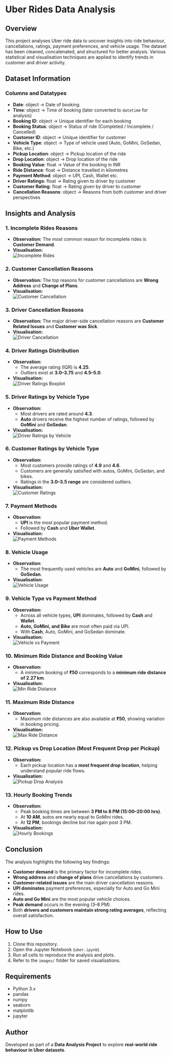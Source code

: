 # Uber Rides Data Analysis

## Overview
This project analyses Uber ride data to uncover insights into ride behaviour, cancellations, ratings, payment preferences, and vehicle usage. The dataset has been cleaned, concatenated, and structured for better analysis. Various statistical and visualisation techniques are applied to identify trends in customer and driver activity.



## Dataset Information
### Columns and Datatypes
- **Date**: object → Date of booking  
- **Time**: object → Time of booking (later converted to `datetime` for analysis)  
- **Booking ID**: object → Unique identifier for each booking  
- **Booking Status**: object → Status of ride (Completed / Incomplete / Cancelled)  
- **Customer ID**: object → Unique identifier for customer  
- **Vehicle Type**: object → Type of vehicle used (Auto, GoMini, GoSedan, Bike, etc.)  
- **Pickup Location**: object → Pickup location of the ride  
- **Drop Location**: object → Drop location of the ride  
- **Booking Value**: float → Value of the booking in INR  
- **Ride Distance**: float → Distance travelled in kilometres  
- **Payment Method**: object → UPI, Cash, Wallet etc.  
- **Driver Ratings**: float → Rating given to driver by customer  
- **Customer Rating**: float → Rating given by driver to customer  
- **Cancellation Reasons**: object → Reasons from both customer and driver perspectives  



## Insights and Analysis

### 1. Incomplete Rides Reasons
- **Observation:** The most common reason for incomplete rides is **Customer Demand**.  
- **Visualisation:**  
  ![Incomplete Rides](images/incomplete_rides_reason.png)



### 2. Customer Cancellation Reasons
- **Observation:** The top reasons for customer cancellations are **Wrong Address** and **Change of Plans**.  
- **Visualisation:**  
  ![Customer Cancellation](images/customer_cancellation_reasons.png)



### 3. Driver Cancellation Reasons
- **Observation:** The major driver-side cancellation reasons are **Customer Related Issues** and **Customer was Sick**.  
- **Visualisation:**  
  ![Driver Cancellation](images/driver_cancellation_reasons.png)



### 4. Driver Ratings Distribution
- **Observation:**  
  - The average rating (IQR) is **4.25**.  
  - Outliers exist at **3.0–3.75** and **4.5–5.0**.  
- **Visualisation:**  
  ![Driver Ratings Boxplot](images/driver_ratings_boxplot.png)



### 5. Driver Ratings by Vehicle Type
- **Observation:**  
  - Most drivers are rated around **4.3**.  
  - **Auto** drivers receive the highest number of ratings, followed by **GoMini** and **GoSedan**.  
- **Visualisation:**  
  ![Driver Ratings by Vehicle](images/driver_ratings_vehicle.png)



### 6. Customer Ratings by Vehicle Type
- **Observation:**  
  - Most customers provide ratings of **4.9** and **4.6**.  
  - Customers are generally satisfied with autos, GoMini, GoSedan, and bikes.  
  - Ratings in the **3.0–3.5 range** are considered outliers.  
- **Visualisation:**  
  ![Customer Ratings](images/customer_ratings.png)



### 7. Payment Methods
- **Observation:**  
  - **UPI** is the most popular payment method.  
  - Followed by **Cash** and **Uber Wallet**.  
- **Visualisation:**  
  ![Payment Methods](images/payment_methods.png)



### 8. Vehicle Usage
- **Observation:**  
  - The most frequently used vehicles are **Auto** and **GoMini**, followed by **GoSedan**.  
- **Visualisation:**  
  ![Vehicle Usage](images/vehicle_usage.png)



### 9. Vehicle Type vs Payment Method
- **Observation:**  
  - Across all vehicle types, **UPI** dominates, followed by **Cash** and **Wallet**.  
  - **Auto, GoMini, and Bike** are most often paid via UPI.  
  - With **Cash**, Auto, GoMini, and GoSedan dominate.  
- **Visualisation:**  
  ![Vehicle vs Payment](images/vehicle_vs_payment.png)



### 10. Minimum Ride Distance and Booking Value
- **Observation:**  
  - A minimum booking of **₹50** corresponds to a **minimum ride distance of 2.27 km**.  
- **Visualisation:**  
  ![Min Ride Distance](images/min_ridedistance.png)



### 11. Maximum Ride Distance
- **Observation:**  
  - Maximum ride distances are also available at **₹50**, showing variation in booking pricing.  
- **Visualisation:**  
  ![Max Ride Distance](images/max_ridedistance.png)



### 12. Pickup vs Drop Location (Most Frequent Drop per Pickup)
- **Observation:**  
  - Each pickup location has a **most frequent drop location**, helping understand popular ride flows.  
- **Visualisation:**  
  ![Pickup Drop Analysis](images/pickup_drop.png)



### 13. Hourly Booking Trends
- **Observation:**  
  - Peak booking times are between **3 PM to 8 PM (15:00–20:00 hrs)**.  
  - At **10 AM**, autos are nearly equal to GoMini rides.  
  - At **12 PM**, bookings decline but rise again post 3 PM.  
- **Visualisation:**  
  ![Hourly Bookings](images/hourly_bookings.png)





## Conclusion  
The analysis highlights the following key findings:  
- **Customer demand** is the primary factor for incomplete rides.  
- **Wrong address** and **change of plans** drive cancellations by customers.  
- **Customer-related issues** are the main driver cancellation reasons.  
- **UPI dominates** payment preferences, especially for Auto and Go Mini rides.  
- **Auto and Go Mini** are the most popular vehicle choices.  
- **Peak demand** occurs in the evening (3–8 PM).  
- Both **drivers and customers maintain strong rating averages**, reflecting overall satisfaction.  


## How to Use
1. Clone this repository.  
2. Open the Jupyter Notebook (`uber.ipynb`).  
3. Run all cells to reproduce the analysis and plots.  
4. Refer to the `images/` folder for saved visualisations.  



## Requirements
- Python 3.x  
- pandas  
- numpy  
- seaborn  
- matplotlib  
- jupyter  



## Author
Developed as part of a **Data Analysis Project** to explore **real-world ride behaviour in Uber datasets**.



